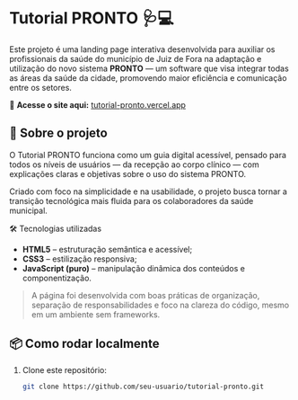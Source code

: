 # Tutorial PRONTO 🩺💻

Este projeto é uma landing page interativa desenvolvida para auxiliar os profissionais da saúde do município de Juiz de Fora na adaptação e utilização do novo sistema **PRONTO** — um software que visa integrar todas as áreas da saúde da cidade, promovendo maior eficiência e comunicação entre os setores.

📍 **Acesse o site aqui:** [tutorial-pronto.vercel.app](https://tutorial-pronto.vercel.app)

## 🔎 Sobre o projeto

O Tutorial PRONTO funciona como um guia digital acessível, pensado para todos os níveis de usuários — da recepção ao corpo clínico — com explicações claras e objetivas sobre o uso do sistema PRONTO.

Criado com foco na simplicidade e na usabilidade, o projeto busca tornar a transição tecnológica mais fluida para os colaboradores da saúde municipal.

🛠️ Tecnologias utilizadas

- **HTML5** – estruturação semântica e acessível;
- **CSS3** – estilização responsiva;
- **JavaScript (puro)** – manipulação dinâmica dos conteúdos e componentização.

> A página foi desenvolvida com boas práticas de organização, separação de responsabilidades e foco na clareza do código, mesmo em um ambiente sem frameworks.

## 📦 Como rodar localmente

1. Clone este repositório:
   ```bash
   git clone https://github.com/seu-usuario/tutorial-pronto.git
   
